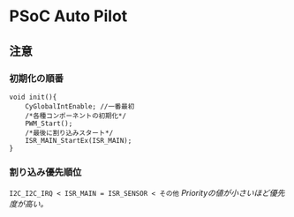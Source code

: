 <!-- -*- markdown -*- -->
# PSoC Auto Pilot

## 注意
### 初期化の順番
	void init(){
		CyGlobalIntEnable; //一番最初
		/*各種コンポーネントの初期化*/
		PWM_Start();
		/*最後に割り込みスタート*/
		ISR_MAIN_StartEx(ISR_MAIN);
	}
### 割り込み優先順位
`I2C_I2C_IRQ < ISR_MAIN = ISR_SENSOR < その他`
_Priorityの値が小さいほど優先度が高い。_
